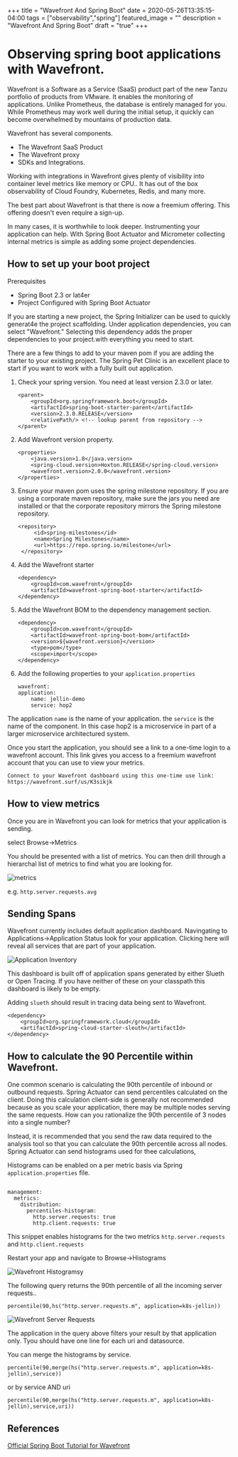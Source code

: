 +++
title =  "Wavefront And Spring Boot"
date = 2020-05-26T13:35:15-04:00
tags = ["observability","spring"]
featured_image = ""
description = "Wavefront And Spring Boot"
draft = "true"
+++



# Observing spring boot applications with Wavefront.

Wavefront is a Software as a Service (SaaS) product part of the new Tanzu portfolio of products from VMware.  It enables the monitoring of applications. Unlike Prometheus, the database is entirely managed for you.  While Prometheus may work well during the initial setup, it quickly can become overwhelmed by mountains of production data. 

Wavefront has several components.

* The Wavefront SaaS Product
* The Wavefront proxy
* SDKs and Integrations.

Working with integrations in Wavefront gives plenty of visibility into container level metrics like memory or CPU.. It has out of the box observability of Cloud Foundry, Kubernetes, Redis, and many more. 

The best part about Wavefront is that there is now a freemium offering. This offering doesn't even require a sign-up.

In many cases, it is worthwhile to look deeper. Instrumenting your application can help. With Spring Boot Actuator and Micrometer collecting internal metrics is simple as adding some project dependencies.  

## How to set up your boot project

Prerequisites

  * Spring Boot 2.3 or lat4er
  * Project Configured with Spring Boot Actuator

If you are starting a new project, the Spring Initializer can be used to quickly generat4e the project scaffolding.  Under application dependencies, you can select "Wavefront." Selecting this dependency adds the proper dependencies to your project.with everything you need to start. 

There are a few things to add to your maven pom if you are adding the starter to your existing project. The Spring Pet Clinic is an excellent place to start if you want to work with a fully built out application. 

1. Check your spring version. You need at least version 2.3.0 or later.
	
	```
	<parent>
		<groupId>org.springframework.boot</groupId>
		<artifactId>spring-boot-starter-parent</artifactId>
		<version>2.3.0.RELEASE</version>
		<relativePath/> <!-- lookup parent from repository -->
	</parent>
   ```

2. Add Wavefront version property.

	```
	<properties>
		<java.version>1.8</java.version>
		<spring-cloud.version>Hoxton.RELEASE</spring-cloud.version>
		<wavefront.version>2.0.0</wavefront.version>
	</properties>
	```

3. Ensure your maven pom uses the spring milestone repository. If you are using a corporate maven repository, make sure the jars you need are installed or that the corporate repository mirrors the Spring milestone repository.
   
   ```
   <repository>
		<id>spring-milestones</id>
		<name>Spring Milestones</name>
		<url>https://repo.spring.io/milestone</url>
	</repository>
   ```

3. Add the Wavefront starter
   
	```
	<dependency>
		<groupId>com.wavefront</groupId>
		<artifactId>wavefront-spring-boot-starter</artifactId>
	</dependency>
	```
 
4. Add the Wavefront BOM to the dependency management section.

    ```
	<dependency>
		<groupId>com.wavefront</groupId> 			 
		<artifactId>wavefront-spring-boot-bom</artifactId>
		<version>${wavefront.version}</version>
		<type>pom</type>
		<scope>import</scope>
	</dependency>
	```

5. Add the following properties to your `application.properties`

	```
	wavefront:
	application:
		name: jellin-demo
		service: hop2
	```

The application `name` is the name of your application.  the `service` is the name of the component.  In this case hop2 is a microservice in part of a larger microservice architectured system.

Once you start the application, you should see a link to a one-time login to a wavefront account.  This link gives you access to a freemium wavefront account that you can use to view your metrics. 

```
Connect to your Wavefront dashboard using this one-time use link:
https://wavefront.surf/us/K3sikjk
```

## How to view metrics

Once you are in Wavefront you can look for metrics that your application is sending. 

select Browse->Metrics

You should be presented with a list of metrics.  You can then drill through a hierarchal list of metrics to find what you are looking for.

![metrics](/wp-content/uploads/2020/05/Wavefront.png)
           
e.g. `http.server.requests.avg `

## Sending Spans

Wavefront currently includes default application dashboard.  Navingating to Applications->Application Status look for your application. Clicking here will reveal all services that are part of your application.

![Application Inventory](/wp-content/uploads/2020/05/ApplicationInventory.png)

This dashboard is built off of application spans generated by either Slueth or Open Tracing. If you have neither of these on your classpath this dashboard is likely to be empty.  

Adding `slueth` should result in tracing data being sent to Wavefront.

```
<dependency>
	<groupId>org.springframework.cloud</groupId>
	<artifactId>spring-cloud-starter-sleuth</artifactId>
</dependency>
```

## How to calculate the 90 Percentile within Wavefront.

One common scenario is calculating the 90th percentile of inbound or outbound requests.  Spring Actuator can send percentiles calculated on the client.  Doing this calculation client-side is generally not recommended because as you scale your application, there may be multiple nodes serving the same requests.  How can you rationalize the 90th percentile of 3 nodes into a single number?

Instead, it is recommended that you send the raw data required to the analysis tool so that you can calculate the 90th percentile across all nodes. Spring Actuator can send histograms used for thee calculations,

Histograms can be enabled on a per metric basis via Spring `application.properties` file.

```

management:
  metrics:
    distribution:
      percentiles-histogram:
        http.server.requests: true
        http.client.requests: true
```

This snippet enables histograms for the two metrics `http.server.requests` and `http.client.requests`

Restart your app and navigate to Browse->Histograms

![Wavefront Histogramsy](/wp-content/uploads/2020/05/WavefronHistograms.png)

The following query returns the 90th percentile of all the incoming server requests..

```
percentile(90,hs("http.server.requests.m", application=k8s-jellin))
```


![Wavefront Server Requests](/wp-content/uploads/2020/05/WaveFrontServerRequests.png)


The application in the query above filters your result by that application only.  Tyou should have one line for each uri and datasource.



You can merge the histograms by service.

```
percentile(90,merge(hs("http.server.requests.m", application=k8s-jellin),service))
```

or by service AND uri

```
percentile(90,merge(hs("http.server.requests.m", application=k8s-jellin),service,uri))
```

## References
[Official Spring Boot Tutorial for Wavefront](https://docs.wavefront.com/wavefront_springboot_tutorial.html)

